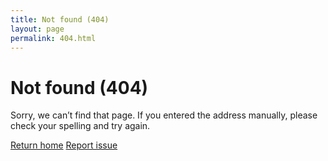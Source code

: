 ```yaml
---
title: Not found (404)
layout: page
permalink: 404.html
---
```


# Not found (404)

Sorry, we can’t find that page. If you entered the address manually, please check your spelling and try again.

<a class="usa-button usa-button" href="../#">Return home</a>
<a class="usa-button usa-button-secondary" href="https://github.com/novelmc/website/issues/new">Report issue</a>
